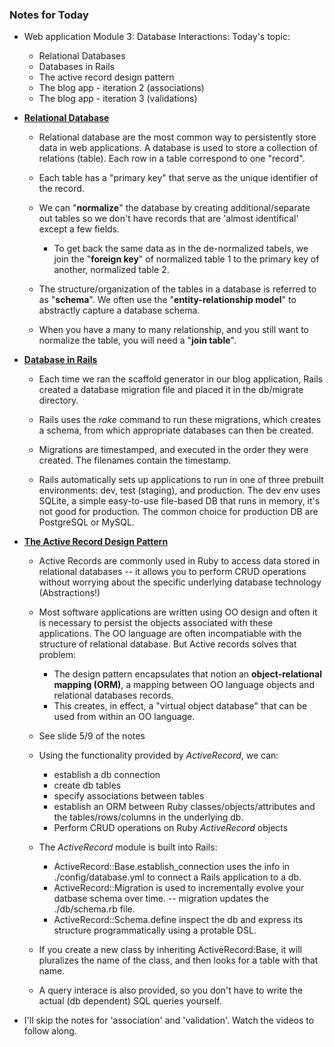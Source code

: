 ### Notes for Today

* Web application Module 3: Database Interactions: Today's topic:
	* Relational Databases
	* Databases in Rails
	* The active record design pattern
	* The blog app - iteration 2 (associations)
	* The blog app - iteration 3 (validations)

* [**Relational Database**](https://d396qusza40orc.cloudfront.net/webapplications/lecture_slides/M3-L1-RelationalDBs-Handout.pdf)
	
	* Relational database are the most common way to persistently store data in web applications. A database is used to store a collection of relations (table). Each row in a table correspond to one "record".

	* Each table has a "primary key" that serve as the unique identifier of the record.

	* We can "**normalize**" the database by creating additional/separate out tables so we don't have records that are 'almost identifical' except a few fields.

		* To get back the same data as in the de-normalized tabels, we join the "**foreign key**" of normalized table 1 to the primary key of another, normalized table 2.

	* The structure/organization of the tables in a database is referred to as "**schema**". We often use the "**entity-relationship model**" to abstractly capture a database schema.

	* When you have a many to many relationship, and you still want to normalize the table, you will need a "**join table**".


* [**Database in Rails**](https://d396qusza40orc.cloudfront.net/webapplications/lecture_slides/M3-L2-RailsDBs-Handout.pdf)

	* Each time we ran the scaffold generator in our blog application, Rails created a database migration file and placed it in the db/migrate directory.

	* Rails uses the _rake_ command to run these migrations, which creates a schema, from which appropriate databases can then be created.

	* Migrations are timestamped, and executed in the order they were created. The filenames contain the timestamp.

	* Rails automatically sets up applications to run in one of three prebuilt environments: dev, test (staging), and production. The dev env uses SQLite, a simple easy-to-use file-based DB that runs in memory, it's not good for production. The common choice for production DB are PostgreSQL or MySQL.

* [**The Active Record Design Pattern**](https://d396qusza40orc.cloudfront.net/webapplications/lecture_slides/M3-L3-ActiveRecords-Handout.pdf)

	* Active Records are commonly used in Ruby to access data stored in relational databases -- it allows you to perform CRUD operations without worrying about the specific underlying database technology (Abstractions!)

	* Most software applications are written using OO design and often it is necessary to persist the objects associated with these applications. The OO language are often incompatiable with the structure of relational database. But Active records solves that problem:
		* The design pattern encapsulates that notion an **object-relational mapping (ORM)**, a mapping between OO language objects and relational databases records.
		* This creates, in effect, a "virtual object database" that can be used from within an OO language.

	* See slide 5/9 of the notes

	* Using the functionality provided by _ActiveRecord_, we can:
		* establish a db connection
		* create db tables
		* specify associations between tables
		* establish an ORM between Ruby classes/objects/attributes and the tables/rows/columns in the underlying db.
		* Perform CRUD operations on Ruby _ActiveRecord_ objects

	* The _ActiveRecord_ module is built into Rails:
		* ActiveRecord::Base.establish_connection uses the info in ./config/database.yml to connect a Rails application to a db.
		* ActiveRecord::Migration is used to incrementally evolve your datbase schema over time. -- migration updates the ./db/schema.rb file.
		* ActiveRecord::Schema.define inspect the db and express its structure programmatically using a protable DSL.

	* If you create a new class by inheriting ActiveRecord:Base, it will pluralizes the name of the class, and then looks for a table with that name.

	* A query interace is also provided, so you don't have to write the actual (db dependent) SQL queries yourself.

* I'll skip the notes for 'association' and 'validation'. Watch the videos to follow along.
